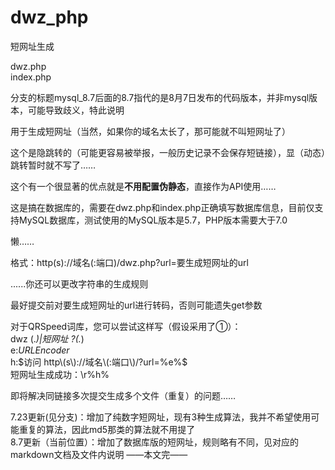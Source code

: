 # dwz_php
短网址生成

dwz.php<br>index.php

分支的标题mysql_8.7后面的8.7指代的是8月7日发布的代码版本，并非mysql版本，可能导致歧义，特此说明

用于生成短网址（当然，如果你的域名太长了，那可能就不叫短网址了）

这个是隐跳转的（可能更容易被举报，一般历史记录不会保存短链接），显（动态）跳转暂时就不写了……

这个有一个很显著的优点就是<b>不用配置伪静态</b>，直接作为API使用……

这是搞在数据库的，需要在dwz.php和index.php正确填写数据库信息，目前仅支持MySQL数据库，测试使用的MySQL版本是5.7，PHP版本需要大于7.0

懒……

格式：http\(s\)://域名\(:端口\)/dwz\.php\?url\=要生成短网址的url

......你还可以更改字符串的生成规则

最好提交前对要生成短网址的url进行转码，否则可能遗失get参数

对于QRSpeed词库，您可以尝试这样写（假设采用了①）：<br>
dwz (.*)|短网址 ?(.*)<br>
e:$URLEncoder %括号1%$<br>
h:$访问 http\(s\)://域名\(:端口\)/?url=%e%$<br>
短网址生成成功：\\r%h%

即将解决同链接多次提交生成多个文件（重复）的问题……

7.23更新(见分支)：增加了纯数字短网址，现有3种生成算法，我并不希望使用可能重复的算法，因此md5那类的算法就不用提了<br>
8.7更新（当前位置）：增加了数据库版的短网址，规则略有不同，见对应的markdown文档及文件内说明
——本文完——
